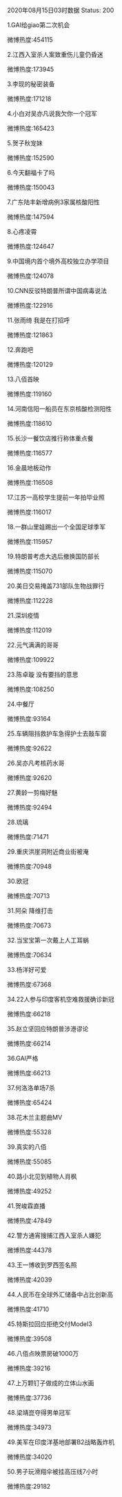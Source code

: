 2020年08月15日03时数据
Status: 200

1.GAI给giao第二次机会

微博热度:454115

2.江西入室杀人案致重伤儿童仍昏迷

微博热度:173945

3.李现的秘密装备

微博热度:171218

4.小白对吴亦凡说我欠你一个冠军

微博热度:165423

5.贺子秋宠妹

微博热度:152590

6.今天翻福卡了吗

微博热度:150043

7.广东陆丰新增病例3家属核酸阳性

微博热度:147594

8.心疼凌霄

微博热度:124647

9.中国境内首个境外高校独立办学项目

微博热度:124078

10.CNN反驳特朗普所谓中国病毒说法

微博热度:122916

11.张雨绮 我是在打招呼

微博热度:121863

12.奔跑吧

微博热度:120129

13.八佰首映

微博热度:119160

14.河南信阳一船员在东京核酸检测阳性

微博热度:118610

15.长沙一餐饮店推行称体重点餐

微博热度:116577

16.金晨地板动作

微博热度:116508

17.江苏一高校学生提前一年拍毕业照

微博热度:116017

18.一群山里娃踢出一个全国足球季军

微博热度:115957

19.特朗普考虑大选后撤换国防部长

微博热度:115070

20.美日交易掩盖731部队生物战罪行

微博热度:112228

21.深圳疫情

微博热度:112019

22.元气满满的哥哥

微博热度:109922

23.陈卓璇 没有要挡的意思

微博热度:108250

24.中餐厅

微博热度:93164

25.车辆阻挡救护车急得护士去敲车窗

微博热度:92622

26.吴亦凡考核药水哥

微博热度:92620

27.黄龄一剪梅好魅

微博热度:92494

28.琉璃

微博热度:71471

29.重庆洪崖洞附近商业街被淹

微博热度:70948

30.欧冠

微博热度:70713

31.阿朵 降维打击

微博热度:70673

32.当宝宝第一次戴上人工耳蜗

微博热度:70634

33.杨洋好可爱

微博热度:67368

34.22人参与印度客机空难救援确诊新冠

微博热度:66218

35.赵立坚回应特朗普涉港谬论

微博热度:66214

36.GAI严格

微博热度:66213

37.何洛洛单场7杀

微博热度:65424

38.花木兰主题曲MV

微博热度:55328

39.真实的八佰

微博热度:55085

40.路小北见到植物人肖枫

微博热度:49252

41.贺峻霖直播

微博热度:47849

42.警方通宵搜捕江西入室杀人嫌犯

微博热度:44378

43.王一博收到罗西签名照

微博热度:42039

44.人民币在全球外汇储备中占比创新高

微博热度:41710

45.特斯拉回应拒绝交付Model3

微博热度:39508

46.八佰点映票房破1000万

微博热度:39216

47.上万颗钉子做成的立体山水画

微博热度:37736

48.梁靖崑夺得男单冠军

微博热度:34973

49.美军在印度洋基地部署B2战略轰炸机

微博热度:34020

50.男子玩滑翔伞被挂高压线7小时

微博热度:29182

